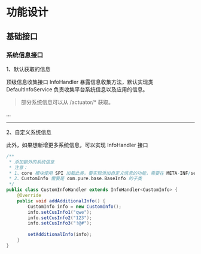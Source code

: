# 功能设计

## 基础接口

### 系统信息接口

1、默认获取的信息

顶级信息收集接口 InfoHandler 暴露信息收集方法，默认实现类 DefaultInfoService 负责收集平台系统信息以及应用的信息。

> 部分系统信息可以从 /actuator/* 获取。

...

---

2、自定义系统信息

此外，如果想新增更多系统信息，可以实现 InfoHandler 接口
```java
/**
 * 添加额外的系统信息
 * 注意：
 * 1、core 模块使用 SPI 加载此类，要实现添加自定义信息的功能，需要在 META-INF/services/com.pure.handler.InfoHandler 添加对应信息
 * 2、CustomInfo 需要是 com.pure.base.BaseInfo 的子类
 */
public class CustomInfoHandler extends InfoHandler<CustomInfo> {
    @Override
    public void addAdditionalInfo() {
        CustomInfo info = new CustomInfo();
        info.setCusInfo1("qwe");
        info.setCusInfo2("123");
        info.setCusInfo3("!@#");
        
        setAdditionalInfo(info);
    }
}
```